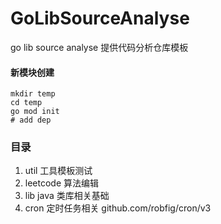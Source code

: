 # GoLibSourceAnalyse
go lib source analyse
提供代码分析仓库模板

#### 新模块创建
```shell
mkdir temp
cd temp
go mod init
# add dep
```

### 目录

1. util 工具模板测试
2. leetcode 算法编辑
3. lib java 类库相关基础
4. cron 定时任务相关 github.com/robfig/cron/v3